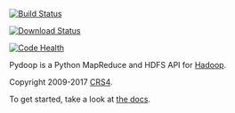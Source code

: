 [![Build Status](https://travis-ci.org/crs4/pydoop.png)](https://travis-ci.org/crs4/pydoop)

[![Download Status](https://img.shields.io/pypi/dm/pydoop.svg)](https://pypi.python.org/pypi/pydoop)

[![Code Health](https://landscape.io/github/crs4/pydoop/develop/landscape.svg?style=flat)](https://landscape.io/github/crs4/pydoop/develop)

Pydoop is a Python MapReduce and HDFS API for
[Hadoop](http://hadoop.apache.org/).

Copyright 2009-2017 [CRS4](http://www.crs4.it/).

To get started, take a look at [the docs](http://crs4.github.io/pydoop/).
